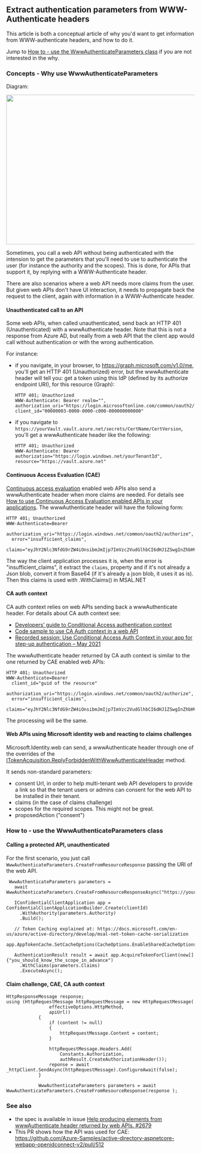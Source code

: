 ## Extract authentication parameters from WWW-Authenticate headers

This article is both a conceptual article of why you'd want to get information from WWW-authenticate headers, and how to do it.

Jump to [How to - use the WwwAuthenticateParameters class](https://github.com/AzureAD/microsoft-authentication-library-for-dotnet/wiki/WWW-Authenticate-parameters#how-to---use-the-wwwauthenticateparameters-class) if you are not interested in the why.

### Concepts - Why use WwwAuthenticateParameters

Diagram:

<img src="https://user-images.githubusercontent.com/19942418/124992678-245ead00-dff8-11eb-816c-aaf3edc70aa3.png" width="550" height="400">

Sometimes, you call a web API without being authenticated with the intension to get the parameters that you'll need to use to authenticate the user (for instance the authority and the scopes). This is done, for APIs that support it, by replying with a WWW-Authenticate header.

There are also scenarios where a web API needs more claims from the user. But given web APIs don't have UI interaction, it needs to propagate back the request to the client, again with information in a WWW-Authenticate header. 

#### Unauthenticated call to an API

Some web APIs, when called unauthenticated, send back an HTTP 401 (Unauthenticated) with a wwwAuthenticate header. Note that this is not a response from Azure AD, but really from a web API that the client app would call without authentication or with the wrong authentication. 

For instance:
- if you navigate, in your browser, to https://graph.microsoft.com/v1.0/me, you'll get an HTTP 401 (Unauthorized) error, but the wwwAuthenticate header will tell you: get a token using this IdP (defined by its authorize endpoint URI), for this resource (Graph):
  ```Text
  HTTP 401; Unauthorized
  WWW-Authenticate: Bearer realm="", authorization_uri="https://login.microsoftonline.com/common/oauth2/authorize", client_id="00000003-0000-0000-c000-000000000000"
  ```
- if you navigate to `https://yourVault.vault.azure.net/secrets/CertName/CertVersion`, you'll get a wwwAuthenticate header like the following:
   ```Text
  HTTP 401; Unauthorized
  WWW-Authenticate: Bearer authorization="https://login.windows.net/yourTenantId", resource="https://vault.azure.net"
   ```

#### Continuous Access Evaluation (CAE)

[Continuous access evaluation](https://docs.microsoft.com/azure/active-directory/conditional-access/concept-continuous-access-evaluation) enabled web APIs also send a wwwAuthenticate header when more claims are needed. For details see [How to use Continuous Access Evaluation enabled APIs in your applications](https://docs.microsoft.com/azure/active-directory/develop/app-resilience-continuous-access-evaluation). The wwwAuthenticate header will have the following form:
```Text
HTTP 401; Unauthorized
WWW-Authenticate=Bearer
  authorization_uri="https://login.windows.net/common/oauth2/authorize",
  error="insufficient_claims",
  claims="eyJhY2Nlc3NfdG9rZW4iOnsibmJmIjp7ImVzc2VudGlhbCI6dHJ1ZSwgInZhbHVlIjoiMTYwNDEwNjY1MSJ9fX0="
```

The way the client application processes it is, when the error is "insufficient_claims", it extract the `claims`, property and if it's not already a Json blob, convert it from Base64 (if it's already a json blob, it uses it as is). Then this claims is used with .WithClaims() in MSAL.NET

#### CA auth context

CA auth context relies on web APIs sending back a wwwAuthenticate header. For details about CA auth context see:
- [Developers’ guide to Conditional Access authentication context](https://docs.microsoft.com/azure/active-directory/develop/developer-guide-conditional-access-authentication-context)
- [Code sample to use CA Auth context in a web API](https://github.com/Azure-Samples/ms-identity-ca-auth-context/blob/main/README.md)
- [Recorded session: Use Conditional Access Auth Context in your app for step-up authentication – May 2021](https://www.youtube.com/watch?v=_iO7CfoktTY)

The wwwAuthenticate header returned by CA auth context is similar to the one returned by CAE enabled web APIs:

```Text
HTTP 401; Unauthorized
WWW-Authenticate=Bearer
  client_id="guid of the resource"
  authorization_uri="https://login.windows.net/common/oauth2/authorize",
  error="insufficient_claims",
  claims="eyJhY2Nlc3NfdG9rZW4iOnsibmJmIjp7ImVzc2VudGlhbCI6dHJ1ZSwgInZhbHVlIjoiMTYwNDEwNjY1MSJ9fX0="
```

The processing will be the same.

#### Web APIs using Microsoft identity web and reacting to claims challenges

Microsoft.Identity.web can send, a wwwAuthenticate header through one of the overrides of the [ITokenAcquisition.ReplyForbiddenWithWwwAuthenticateHeader](https://docs.microsoft.com/dotnet/api/microsoft.identity.web.itokenacquisition.replyforbiddenwithwwwauthenticateheader?view=azure-dotnet-preview) method.

It sends non-standard parameters:
- consent Url, in order to help multi-tenant web API developers to provide a link so that the tenant users or admins can consent for the web API to be installed in their tenant.
- claims (in the case of claims challenge)
- scopes for the required scopes. This might not be great.
- proposedAction ("consent")

### How to - use the WwwAuthenticateParameters class

#### Calling a protected API, unauthenticated
For the first scenario, you just call `WwwAuthenticateParameters.CreateFromResourceResponse` passing the URI of the web API.

```CSharp
 WwwAuthenticateParameters parameters = 
   await WwwAuthenticateParameters.CreateFromResourceResponseAsync("https://yourVault.vault.azure.net/secrets/secret/version");

   IConfidentialClientApplication app = ConfidentialClientApplicationBuilder.Create(clientId)
     .WithAuthority(parameters.Authority)     
     .Build();

   // Token Caching explained at: https://docs.microsoft.com/en-us/azure/active-directory/develop/msal-net-token-cache-serialization
   app.AppTokenCache.SetCacheOptions(CacheOptions.EnableSharedCacheOptions);

   AuthenticationResult result = await app.AcquireTokenForClient(new[] {"you_should_know_the_scope_in_advance")
     .WithClaims(parameters.Claims)
     .ExecuteAsync();
``` 

#### Claim challenge, CAE, CA auth context

```CSharp
HttpResponseMessage response;
using (HttpRequestMessage httpRequestMessage = new HttpRequestMessage(
                effectiveOptions.HttpMethod,
                apiUrl))
            {
                if (content != null)
                {
                    httpRequestMessage.Content = content;
                }

                httpRequestMessage.Headers.Add(
                    Constants.Authorization,
                    authResult.CreateAuthorizationHeader());
                reponse = await _httpClient.SendAsync(httpRequestMessage).ConfigureAwait(false);
            }

            WwwAuthenticateParameters parameters = await WwwAuthenticateParameters.CreateFromResourceResponse(response );
```

### See also 
- the spec is available in issue [Help producing elements from wwwAuthenticate header returned by web APIs. #2679](https://github.com/AzureAD/microsoft-authentication-library-for-dotnet/issues/2679)
- This PR shows how the API was used for CAE: https://github.com/Azure-Samples/active-directory-aspnetcore-webapp-openidconnect-v2/pull/512
